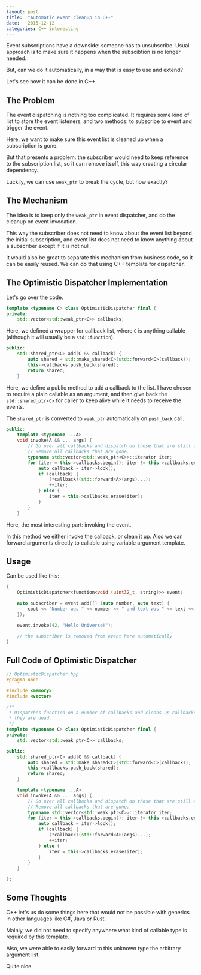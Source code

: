 ```yaml
---
layout: post
title:  "Automatic event cleanup in C++"
date:   2015-12-12
categories: C++ interesting
---
```


Event subscriptions have a downside: someone has to unsubscribe. Usual approach
is to make sure it happens when the subscibtion is no longer needed.

But, can we do it automatically, in a way that is easy to use and extend?

Let's see how it can be done in C++.

## The Problem

The event dispatching is nothing too complicated. It requires some kind of
list to store the event listeners, and two methods: to subscribe to event and
trigger the event.

Here, we want to make sure this event list is cleaned up when a subscription
is gone.

But that presents a problem: the subscriber would need to keep
reference to the subscription list, so it can remove itself, this way creating
a circular dependency.

Luckily, we can use `weak_ptr` to break the cycle, but how exactly?

## The Mechanism

The idea is to keep only the `weak_ptr` in event dispatcher,
and do the cleanup on event invocation.

This way the subscriber does not need to know about the event list beyond the
initial subscription, and event list does not need to know anything
about a subscriber except if it is not null.

It would also be great to separate this mechanism from business code, so it
can be easily reused. We can do that using C++ template for dispatcher.

## The Optimistic Dispatcher Implementation

Let's go over the code.

```cpp
template <typename C> class OptimisticDispatcher final {
private:
    std::vector<std::weak_ptr<C>> callbacks;
```

Here, we defined a wrapper for callback list, where `C` is anything callable
(although it will usually be a `std::function`).

```cpp
public:
    std::shared_ptr<C> add(C && callback) {
        auto shared = std::make_shared<C>(std::forward<C>(callback));
        this->callbacks.push_back(shared);
        return shared;
    }
```

Here, we define a public method to add a callback to the list.
I have chosen to require a plain callable as an argument, and then give back
the `std::shared_ptr<C>` for caller to keep alive while it needs to receive
the events.

The `shared_ptr` is converted to `weak_ptr` automatically on `push_back` call.

```cpp
public:
    template <typename ...A>
    void invoke(A && ... args) {
        // Go over all callbacks and dispatch on those that are still available.
        // Remove all callbacks that are gone.
        typename std::vector<std::weak_ptr<C>>::iterator iter;
        for (iter = this->callbacks.begin(); iter != this->callbacks.end(); ) {
            auto callback = iter->lock();
            if (callback) {
                (*callback)(std::forward<A>(args)...);
                ++iter;
            } else {
                iter = this->callbacks.erase(iter);
            }
        }
    }
```

Here, the most interesting part: invoking the event.

In this method we either invoke the callback, or clean it up.
Also we can forward arguments directly to callable using variable argument
template.

## Usage

Can be used like this:

```cpp
{
    OptimisticDispatcher<function<void (uint32_t, string)>> event;

    auto subscriber = event.add([] (auto number, auto text) {
        cout << "Number was " << number << " and text was " << text << endl;
    });

    event.invoke(42, "Hello Universe!");

    // the subscriber is removed from event here automatically
}
```

## Full Code of Optimistic Dispatcher

```cpp
// OptimisticDispatcher.hpp
#pragma once

#include <memory>
#include <vector>

/**
 * Dispatches function on a number of callbacks and cleans up callbacks when
 * they are dead.
 */
template <typename C> class OptimisticDispatcher final {
private:
    std::vector<std::weak_ptr<C>> callbacks;

public:
    std::shared_ptr<C> add(C && callback) {
        auto shared = std::make_shared<C>(std::forward<C>(callback));
        this->callbacks.push_back(shared);
        return shared;
    }

    template <typename ...A>
    void invoke(A && ... args) {
        // Go over all callbacks and dispatch on those that are still available.
        // Remove all callbacks that are gone.
        typename std::vector<std::weak_ptr<C>>::iterator iter;
        for (iter = this->callbacks.begin(); iter != this->callbacks.end(); ) {
            auto callback = iter->lock();
            if (callback) {
                (*callback)(std::forward<A>(args)...);
                ++iter;
            } else {
                iter = this->callbacks.erase(iter);
            }
        }
    }

};
```

## Some Thoughts

C++ let's us do some things here that would not be possible with generics in
other languages like C#, Java or Rust.

Mainly, we did not need to specify anywhere what kind of callable type is
required by this template.

Also, we were able to easily forward to this unknown type the arbitrary argument
list.

Quite nice.
